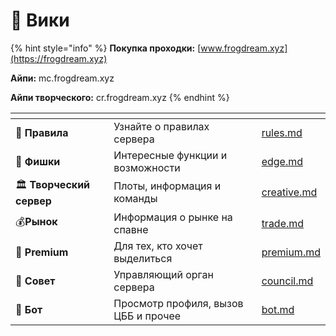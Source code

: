 # 📖 Вики

{% hint style="info" %}
**Покупка проходки:** [www.frogdream.xyz](https://frogdream.xyz)

**Айпи:** mc.frogdream.xyz

**Айпи творческого:** cr.frogdream.xyz
{% endhint %}

<table data-view="cards"><thead><tr><th></th><th></th><th data-hidden data-card-target data-type="content-ref"></th></tr></thead><tbody><tr><td>📒 <strong>Правила</strong></td><td>Узнайте о правилах сервера</td><td><a href="important/rules.md">rules.md</a></td></tr><tr><td>🚛 <strong>Фишки</strong></td><td>Интересные функции и возможности</td><td><a href="important/edge.md">edge.md</a></td></tr><tr><td>🏛️ <strong>Творческий сервер</strong></td><td>Плоты, информация и команды</td><td><a href="other/creative.md">creative.md</a></td></tr><tr><td>💰<strong>Рынок</strong></td><td>Информация о рынке на спавне</td><td><a href="other/trade.md">trade.md</a></td></tr><tr><td>🚀 <strong>Premium</strong></td><td>Для тех, кто хочет выделиться</td><td><a href="other/premium.md">premium.md</a></td></tr><tr><td>👥 <strong>Совет</strong></td><td>Управляющий орган сервера</td><td><a href="other/council.md">council.md</a></td></tr><tr><td>🤖 <strong>Бот</strong></td><td>Просмотр профиля, вызов ЦББ и прочее</td><td><a href="other/bot.md">bot.md</a></td></tr></tbody></table>
